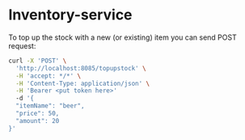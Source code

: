 # Inventory-service


To top up the stock with a new (or existing) item you can send POST request:

```bash
curl -X 'POST' \
  'http://localhost:8085/topupstock' \
  -H 'accept: */*' \
  -H 'Content-Type: application/json' \
  -H 'Bearer <put token here>'
  -d '{
  "itemName": "beer",
  "price": 50,
  "amount": 20
}'
```


